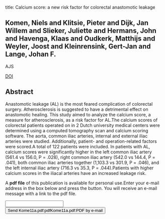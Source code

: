 title: Calcium score: a new risk factor for colorectal anastomotic leakage

## Komen, Niels and Klitsie, Pieter and Dijk, Jan Willem and Slieker, Juliette and Hermans, John and Havenga, Klaas and Oudkerk, Matthijs and Weyler, Joost and Kleinrensink, Gert-Jan and Lange, Johan F.
AJS

<a href="https://doi.org/10.1016/j.amjsurg.2010.01.033">DOI</a>

## Abstract
Anastomotic leakage (AL) is the most feared complication of colorectal surgery. Atherosclerosis is suggested to have a detrimental effect on anastomotic healing. This study aimed to analyze the calcium score, a measure for atherosclerosis, as a risk factor for AL.The calcium scores of colorectal patients operated on in 2 Dutch university medical centers were determined using a computed tomography scan and calcium scoring software. The aorta, common iliac arteries, internal and external iliac arteries were studied. Additionally, patient- and operation-related factors were scored.A total of 122 patients were included. In patients with AL, calcium scores were significantly higher in the left common iliac artery (561.4 vs 156.0, P = .028), right common iliac artery (542.0 vs 144.4, P = .041), both common iliac arteries together (1,103.3 vs 301.9, P = .046), and the left internal iliac artery (716.3 vs 35.3, P = .044).Patients with higher calcium scores in the iliacal arteries have an increased leakage risk.

A <b>pdf file</b> of this publication is available for personal use.Enter your e-mail address in the box below and press the button. You will receive an e-mail message with a link to the pdf file.
<form action="sender.php">  <input type="text" name="email">  <input type="submit" value="Send Kome11a.pdf:pdfKome11a.pdf:PDF by e-mail"></form>
